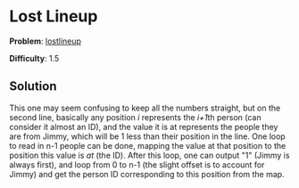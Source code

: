 # Lost Lineup

**Problem**: [lostlineup](https://open.kattis.com/problems/lostlineup)

**Difficulty**: 1.5

## Solution

This one may seem confusing to keep all the numbers straight, but on the second line, basically any position *i* represents the *i+1*th person (can consider it almost an ID), and the value it is at represents the people they are from Jimmy, which will be 1 less than their position in the line. One loop to read in n-1 people can be done, mapping the value at that position to the position this value is *at* (the ID). After this loop, one can output "1" (Jimmy is always first), and loop from 0 to n-1 (the slight offset is to account for Jimmy) and get the person ID corresponding to this position from the map.

